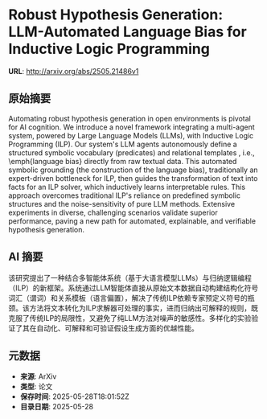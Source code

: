 # Robust Hypothesis Generation: LLM-Automated Language Bias for Inductive Logic Programming

**URL**: http://arxiv.org/abs/2505.21486v1

## 原始摘要

Automating robust hypothesis generation in open environments is pivotal for
AI cognition. We introduce a novel framework integrating a multi-agent system,
powered by Large Language Models (LLMs), with Inductive Logic Programming
(ILP). Our system's LLM agents autonomously define a structured symbolic
vocabulary (predicates) and relational templates , i.e., \emph{language bias}
directly from raw textual data. This automated symbolic grounding (the
construction of the language bias), traditionally an expert-driven bottleneck
for ILP, then guides the transformation of text into facts for an ILP solver,
which inductively learns interpretable rules. This approach overcomes
traditional ILP's reliance on predefined symbolic structures and the
noise-sensitivity of pure LLM methods. Extensive experiments in diverse,
challenging scenarios validate superior performance, paving a new path for
automated, explainable, and verifiable hypothesis generation.


## AI 摘要

该研究提出了一种结合多智能体系统（基于大语言模型LLMs）与归纳逻辑编程（ILP）的新框架。系统通过LLM智能体直接从原始文本数据自动构建结构化符号词汇（谓词）和关系模板（语言偏置），解决了传统ILP依赖专家预定义符号的瓶颈。该方法将文本转化为ILP求解器可处理的事实，进而归纳出可解释的规则，既克服了传统ILP的局限性，又避免了纯LLM方法对噪声的敏感性。多样化的实验验证了其在自动化、可解释和可验证假设生成方面的优越性能。

## 元数据

- **来源**: ArXiv
- **类型**: 论文
- **保存时间**: 2025-05-28T18:01:52Z
- **目录日期**: 2025-05-28
